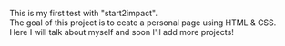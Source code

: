This is my first test with "start2impact".<br>
The goal of this project is to ceate a personal page using HTML & CSS.<br>
Here I will talk about myself and soon I'll add more projects!<br>
